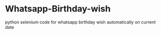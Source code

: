 # Whatsapp-Birthday-wish

python selenium code for whatsapp birthday wish automatically on current date

